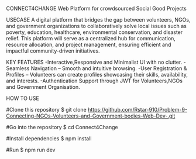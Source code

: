 CONNECT4CHANGE
Web Platform for crowdsourced Social Good Projects

USECASE
A digital platform that bridges the gap between volunteers, NGOs, and government organizations to collaboratively solve local issues such as poverty, education, healthcare, environmental conservation, and disaster relief.
This platform will serve as a centralized hub for communication, resource allocation, and project management, ensuring efficient and impactful community-driven initiatives.

KEY FEATURES
-Interactive,Responsive and Minimalist UI with no clutter.
-Seamless Navigation – Smooth and intuitive browsing.
-User Registration & Profiles – Volunteers can create profiles showcasing their skills, availability, and interests.
-Authentication Support through JWT for Volunteers,NGOs and Government Organisation.

HOW TO USE

#Clone this repository
$ git clone https://github.com/Rstar-910/Problem-9-Connecting-NGOs-Volunteers-and-Government-bodies-Web-Dev-.git

#Go into the repository
$ cd Connect4Change

#Install dependencies
$ npm install

#Run
$ npm run dev
